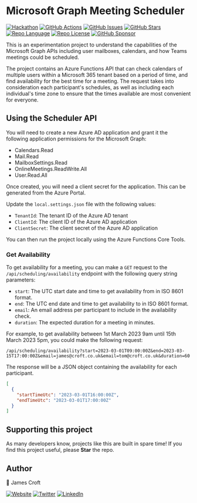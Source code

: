 # Microsoft Graph Meeting Scheduler

[![Hackathon][badge_hackathon]][link_hackathon]
[![GitHub Actions][badge_actions]][link_actions] 
[![GitHub Issues][badge_issues]][link_issues]
[![GitHub Stars][badge_repo_stars]][link_repo]
[![Repo Language][badge_language]][link_repo]
[![Repo License][badge_license]][link_repo]
[![GitHub Sponsor][badge_sponsor]][link_sponsor]

This is an experimentation project to understand the capabilities of the Microsoft Graph APIs including user mailboxes, calendars, and how Teams meetings could be scheduled.

The project contains an Azure Functions API that can check calendars of multiple users within a Microsoft 365 tenant based on a period of time, and find availability for the best time for a meeting. The request takes into consideration each participant's schedules, as well as including each individual's time zone to ensure that the times available are most convenient for everyone.

## Using the Scheduler API

You will need to create a new Azure AD application and grant it the following application permissions for the Microsoft Graph:

- Calendars.Read
- Mail.Read
- MailboxSettings.Read
- OnlineMeetings.ReadWrite.All
- User.Read.All

Once created, you will need a client secret for the application. This can be generated from the Azure Portal.

Update the `local.settings.json` file with the following values:

- `TenantId`: The tenant ID of the Azure AD tenant
- `ClientId`: The client ID of the Azure AD application
- `ClientSecret`: The client secret of the Azure AD application

You can then run the project locally using the Azure Functions Core Tools.

### Get Availability

To get availability for a meeting, you can make a `GET` request to the `/api/scheduling/availability` endpoint with the following query string parameters:

- `start`: The UTC start date and time to get availability from in ISO 8601 format.
- `end`: The UTC end date and time to get availability to in ISO 8601 format.
- `email`: An email address per participant to include in the availability check.
- `duration`: The expected duration for a meeting in minutes.

For example, to get availability between 1st March 2023 9am until 15th March 2023 5pm, you could make the following request:

```http
/api/scheduling/availability?start=2023-03-01T09:00:00Z&end=2023-03-15T17:00:00Z&email=james@croft.co.uk&email=tom@croft.co.uk&duration=60
```

The response will be a JSON object containing the availability for each participant.

```json
[
  {
    "startTimeUtc": "2023-03-01T16:00:00Z",
    "endTimeUtc": "2023-03-01T17:00:00Z"
  }
]
```

## Supporting this project

As many developers know, projects like this are built in spare time! If you find this project useful, please **Star** the repo.

## Author

👤 James Croft

[![Website][badge_blog]][link_blog]
[![Twitter][badge_twitter]][link_twitter]
[![LinkedIn][badge_linkedin]][link_linkedin]

[badge_hackathon]: https://img.shields.io/badge/Microsoft%20-Hack--Together-orange?style=for-the-badge&logo=microsoft
[link_hackathon]: https://github.com/microsoft/hack-together
[badge_blog]: https://img.shields.io/badge/blog-jamesmcroft.co.uk-blue?style=for-the-badge
[badge_linkedin]: https://img.shields.io/badge/LinkedIn-jmcroft-blue?style=for-the-badge&logo=linkedin
[badge_twitter]: https://img.shields.io/badge/follow-%40jamesmcroft-1DA1F2?logo=twitter&style=for-the-badge&logoColor=white
[link_blog]: https://www.jamescroft.co.uk/
[link_linkedin]: https://www.linkedin.com/in/jmcroft
[link_twitter]: https://twitter.com/jamesmcroft
[badge_language]: https://img.shields.io/badge/language-C%23-blue?style=for-the-badge
[badge_license]: https://img.shields.io/github/license/jamesmcroft/msgraph-meeting-scheduler?style=for-the-badge
[badge_issues]: https://img.shields.io/github/issues/jamesmcroft/msgraph-meeting-scheduler?style=for-the-badge
[badge_repo_stars]: https://img.shields.io/github/stars/jamesmcroft/msgraph-meeting-scheduler?logo=github&style=for-the-badge
[badge_sponsor]: https://img.shields.io/github/sponsors/jamesmcroft?logo=github&style=for-the-badge
[link_issues]: https://github.com/jamesmcroft/msgraph-meeting-scheduler/issues
[link_repo]: https://github.com/jamesmcroft/msgraph-meeting-scheduler
[link_sponsor]: https://github.com/sponsors/jamesmcroft
[badge_actions]: https://img.shields.io/github/actions/workflow/status/jamesmcroft/msgraph-meeting-scheduler/ci.yml?style=for-the-badge
[link_actions]: https://github.com/jamesmcroft/msgraph-meeting-scheduler
